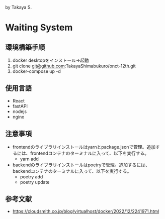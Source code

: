by Takaya S.
# Waiting System

## 環境構築手順
1. docker desktopをインストール→起動
2. git clone git@github.com:TakayaShimabukuro/onct-12th.git
3. docker-compose up -d

## 使用言語
- React
- fastAPI
- nodejs
- nginx

## 注意事項
- frontendのライブラリインストールはyarnとpackage.jsonで管理。追加するには、frontendコンテナのターミナルに入って、以下を実行する。
  - yarn add <package name>
- backendのライブラリインストールはpoetryで管理。追加するには、backendコンテナのターミナルに入って、以下を実行する。
  - poetry add <package name>
  - poetry update

## 参考文献
- https://cloudsmith.co.jp/blog/virtualhost/docker/2022/12/2241971.html
